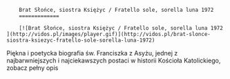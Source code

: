 
        Brat Słońce, siostra Księżyc / Fratello sole, sorella luna 1972 
        =============
        
        [![Brat Słońce, siostra Księżyc / Fratello sole, sorella luna 1972 ](http://vidos.pl/images/player.gif)](http://vidos.pl/brat-slonce-siostra-ksiezyc-fratello-sole-sorella-luna-1972)
        
        
 Piękna i poetycka biografia św. Franciszka z Asyżu, jednej z najbarwniejszych i najciekawszych postaci w historii Kościoła Katolickiego, zobacz pełny opis
    